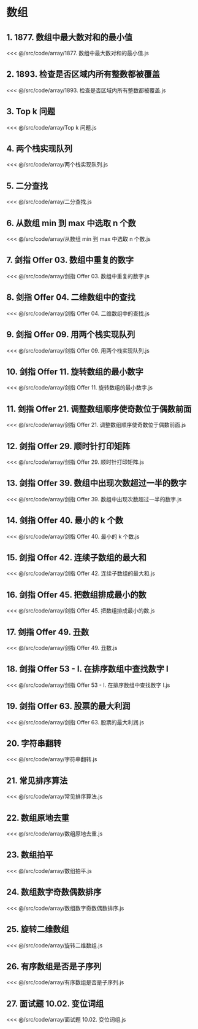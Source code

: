 # 数组

## 1. 1877. 数组中最大数对和的最小值

<<< @/src/code/array/1877. 数组中最大数对和的最小值.js

## 2. 1893. 检查是否区域内所有整数都被覆盖

<<< @/src/code/array/1893. 检查是否区域内所有整数都被覆盖.js

## 3. Top k 问题

<<< @/src/code/array/Top k 问题.js

## 4. 两个栈实现队列

<<< @/src/code/array/两个栈实现队列.js

## 5. 二分查找

<<< @/src/code/array/二分查找.js

## 6. 从数组 min 到 max 中选取 n 个数

<<< @/src/code/array/从数组 min 到 max 中选取 n 个数.js

## 7. 剑指 Offer 03. 数组中重复的数字

<<< @/src/code/array/剑指 Offer 03. 数组中重复的数字.js

## 8. 剑指 Offer 04. 二维数组中的查找

<<< @/src/code/array/剑指 Offer 04. 二维数组中的查找.js

## 9. 剑指 Offer 09. 用两个栈实现队列

<<< @/src/code/array/剑指 Offer 09. 用两个栈实现队列.js

## 10. 剑指 Offer 11. 旋转数组的最小数字

<<< @/src/code/array/剑指 Offer 11. 旋转数组的最小数字.js

## 11. 剑指 Offer 21. 调整数组顺序使奇数位于偶数前面

<<< @/src/code/array/剑指 Offer 21. 调整数组顺序使奇数位于偶数前面.js

## 12. 剑指 Offer 29. 顺时针打印矩阵

<<< @/src/code/array/剑指 Offer 29. 顺时针打印矩阵.js

## 13. 剑指 Offer 39. 数组中出现次数超过一半的数字

<<< @/src/code/array/剑指 Offer 39. 数组中出现次数超过一半的数字.js

## 14. 剑指 Offer 40. 最小的 k 个数

<<< @/src/code/array/剑指 Offer 40. 最小的 k 个数.js

## 15. 剑指 Offer 42. 连续子数组的最大和

<<< @/src/code/array/剑指 Offer 42. 连续子数组的最大和.js

## 16. 剑指 Offer 45. 把数组排成最小的数

<<< @/src/code/array/剑指 Offer 45. 把数组排成最小的数.js

## 17. 剑指 Offer 49. 丑数

<<< @/src/code/array/剑指 Offer 49. 丑数.js

## 18. 剑指 Offer 53 - I. 在排序数组中查找数字 I

<<< @/src/code/array/剑指 Offer 53 - I. 在排序数组中查找数字 I.js

## 19. 剑指 Offer 63. 股票的最大利润

<<< @/src/code/array/剑指 Offer 63. 股票的最大利润.js

## 20. 字符串翻转

<<< @/src/code/array/字符串翻转.js

## 21. 常见排序算法

<<< @/src/code/array/常见排序算法.js

## 22. 数组原地去重

<<< @/src/code/array/数组原地去重.js

## 23. 数组拍平

<<< @/src/code/array/数组拍平.js

## 24. 数组数字奇数偶数排序

<<< @/src/code/array/数组数字奇数偶数排序.js

## 25. 旋转二维数组

<<< @/src/code/array/旋转二维数组.js

## 26. 有序数组是否是子序列

<<< @/src/code/array/有序数组是否是子序列.js

## 27. 面试题 10.02. 变位词组

<<< @/src/code/array/面试题 10.02. 变位词组.js
